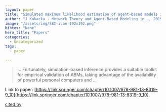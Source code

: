 ```yaml
---
layout: paper
title: "Simulated maximum likelihood estimation of agent-based models in economics and finance"
author: "J Kukacka - Network Theory and Agent-Based Modeling in …, 2019 - Springer"
image: "/assets/img/SBI-icon-192x192.png"
bibtex: "None"
hero_title: "Papers"
categories:
  - Uncategorized
tags:
  - paper

---
```

>… Fortunately, simulation-based inference provides a suitable toolkit for empirical validation of ABMs, taking advantage of the availability of powerful personal computers and …

Link to paper: [https://link.springer.com/chapter/10.1007/978-981-13-8319-9_10](https://link.springer.com/chapter/10.1007/978-981-13-8319-9_10)

[cited by](https://scholar.google.com/scholar?cites=510219684928809735&as_sdt=2005&sciodt=0,5&hl=en&num=20)
